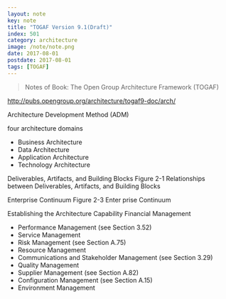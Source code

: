 ```yaml
---
layout: note
key: note
title: "TOGAF Version 9.1(Draft)"
index: 501
category: architecture
image: /note/note.png
date: 2017-08-01
postdate: 2017-08-01
tags: [TOGAF]
---
```


> Notes of Book: The Open Group Architecture Framework (TOGAF)

http://pubs.opengroup.org/architecture/togaf9-doc/arch/

Architecture Development Method (ADM)

four architecture domains
* Business Architecture
* Data Architecture
* Application Architecture
* Technology Architecture


Deliverables, Artifacts, and Building Blocks
Figure 2-1 Relationships between Deliverables, Artifacts, and Building Blocks

Enterprise Continuum
Figure 2-3 Enter prise Continuum

Establishing the Architecture Capability
Financial Management
* Performance Management (see Section 3.52)
* Service Management
* Risk Management (see Section A.75)
* Resource Management
* Communications and Stakeholder Management (see Section 3.29)
* Quality Management
* Supplier Management (see Section A.82)
* Configuration Management (see Section A.15)
* Environment Management
